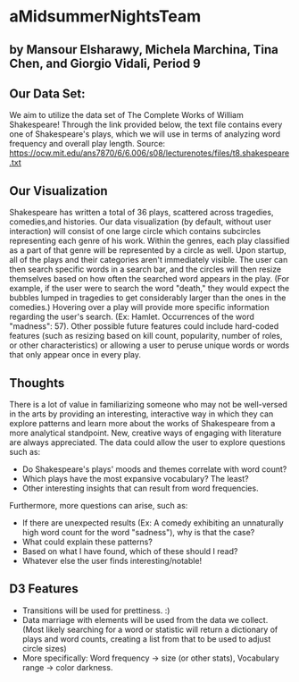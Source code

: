# aMidsummerNightsTeam
## by Mansour Elsharawy, Michela Marchina, Tina Chen, and Giorgio Vidali, Period 9


## Our Data Set:
We aim to utilize the data set of The Complete Works of William Shakespeare! Through the link provided below, the text file contains  every one of Shakespeare's plays, which we will use in terms of analyzing word frequency and overall play length.
Source: https://ocw.mit.edu/ans7870/6/6.006/s08/lecturenotes/files/t8.shakespeare.txt

## Our Visualization
Shakespeare has written a total of 36 plays, scattered across tragedies, comedies,and histories. Our data visualization (by default, without user interaction) will consist of one large circle which contains subcircles representing each genre of his work. Within the genres, each play classified as a part of that genre will be represented by a circle as well. Upon startup, all of the plays and their categories aren't immediately visible. The user can then search specific words in a search bar, and the circles will then resize themselves based on how often the searched word appears in the play. (For example, if the user were to search the word "death," they would expect the bubbles lumped in tragedies to get considerably larger than the ones in the comedies.) Hovering over a play will provide more specific information regarding the user's search. (Ex: Hamlet. Occurrences of the word "madness": 57). Other possible future features could include hard-coded features (such as resizing based on kill count, popularity, number of roles, or other characteristics) or allowing a user to peruse unique words or words that only appear once in every play.

## Thoughts
There is a lot of value in familiarizing someone who may not be well-versed in the arts by providing an interesting, interactive way in which they can explore patterns and learn more about the works of Shakespeare from a more analytical standpoint. New, creative ways of engaging with literature are always appreciated. The data could allow the user to explore questions such as:
* Do Shakespeare's plays' moods and themes correlate with word count?
* Which plays have the most expansive vocabulary? The least?
* Other interesting insights that can result from word frequencies.

Furthermore, more questions can arise, such as:
* If there are unexpected results (Ex: A comedy exhibiting an unnaturally high word count for the word "sadness"), why is that the case?
* What could explain these patterns?
* Based on what I have found, which of these should I read?
* Whatever else the user finds interesting/notable!

## D3 Features
* Transitions will be used for prettiness. :)
* Data marriage with elements will be used from the data we collect. (Most likely searching for a word or statistic will return a dictionary of plays and word counts, creating a list from that to be used to adjust circle sizes)
* More specifically: Word frequency -> size (or other stats), Vocabulary range -> color darkness.

